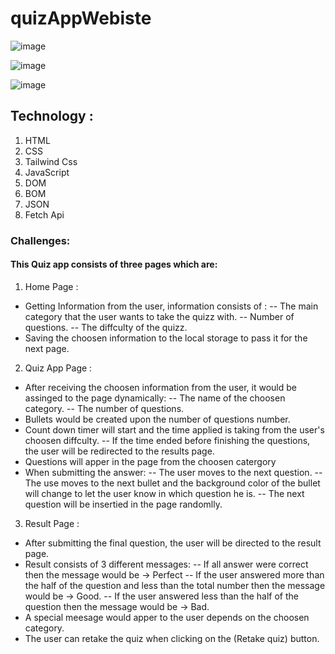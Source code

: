 # quizAppWebiste

![image](https://user-images.githubusercontent.com/92198960/214292187-1cee02f8-e562-42e8-8096-37f7d635cdab.png)

![image](https://user-images.githubusercontent.com/92198960/214292277-f12f9cf7-f91f-4f11-988c-4df808a1954d.png)

![image](https://user-images.githubusercontent.com/92198960/214292614-52a663e3-7681-4924-b667-8f142d4633d0.png)

## Technology : 

1. HTML
2. CSS
3. Tailwind Css
4. JavaScript
5. DOM
6. BOM
7. JSON
8. Fetch Api

### Challenges: 

#### This Quiz app consists of three pages which are:

1. Home Page : 
  - Getting Information from the user, information consists of :
    -- The main category that the user wants to take the quizz with.
    -- Number of questions.
    -- The diffculty of the quizz.
  - Saving the choosen information to the local storage to pass it for the next page.

2. Quiz App Page :
  - After receiving the choosen information from the user, it would be assinged to the page dynamically:
    -- The name of the choosen category.
    -- The number of questions.
  - Bullets would be created upon the number of questions number.
  - Count down timer will start and the time applied is taking from the user's choosen diffculty.
   -- If the time ended before finishing the questions, the user will be redirected to the results page.
  - Questions will apper in the page from the choosen catergory
  - When submitting the answer: 
    -- The user moves to the next question.
    -- The use moves to the next bullet and the background color of the bullet will change to let the user know in which question he is.
    -- The next question will be insertied in the page randomlly.
 
3. Result Page :
  - After submitting the final question, the user will be directed to the result page.
  - Result consists of 3 different messages:
    -- If all answer were correct then the message would be -> Perfect 
    -- If the user answered more than the half of the question and less than the total number then the message would be -> Good.
    -- If the user answered less than the half of the question then the message would be -> Bad.
  - A special meesage would apper to the user depends on the choosen category.
  - The user can retake the quiz when clicking on the (Retake quiz) button.

